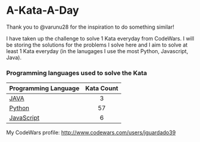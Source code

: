 # A-Kata-A-Day

Thank you to @varunu28 for the inspiration to do something similar!

I have taken up the challenge to solve 1 Kata everyday from CodeWars. I will be storing the solutions for the problems I solve here and I aim to solve at least 1 Kata everyday (in the lanugages I use the most Python, Javascript, Java).

### Programming languages used to solve the Kata


|    Programming Language  |    Kata Count  | 
|----------|:-------------:|
| [JAVA](https://github.com/jguardado39/A-Kata-A-Day/tree/master/Java) | 3 | 
| [Python](https://github.com/jguardado39/A-Kata-A-Day/tree/master/Python) | 57 | 
| [JavaScript](https://github.com/jguardado39/A-Kata-A-Day/tree/master/JavaScript) | 6 | 

My CodeWars profile: http://www.codewars.com/users/jguardado39
